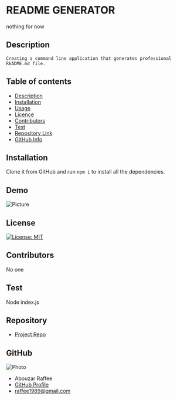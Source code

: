 
# **README GENERATOR**

nothing for now

## Description 

	Creating a command line application that generates professional 	README.md file. 

## Table of contents

- [Description](#Description)
- [Installation](#Installation)
- [Usage](#Usage)
- [Licence](#Licence)
- [Contributors](#Contributors)
- [Test](#Test)
- [Repository Link](#Repository)
- [GitHub Info](#GitHub) 


## Installation

Clone it from GitHub and run `npm i` to install all the dependencies. 

## Demo
![Picture](./Develop/Assets/Readme-Generator.gif)

 ## License
  [![License: MIT](https://img.shields.io/badge/License-MIT-yellow.svg)](https://opensource.org/licenses/MIT)

## Contributors

No one

## Test

Node index.js


## Repository

- [Project Repo](	https://github.com/Raffee1989/Readme-Generator)

## GitHub

![Photo](https://avatars.githubusercontent.com/u/73695549?v=4)
- Abouzar Raffee
- [GitHub Profile](https://github.com/Raffee1989)
- <raffee1989@gmail.com>

